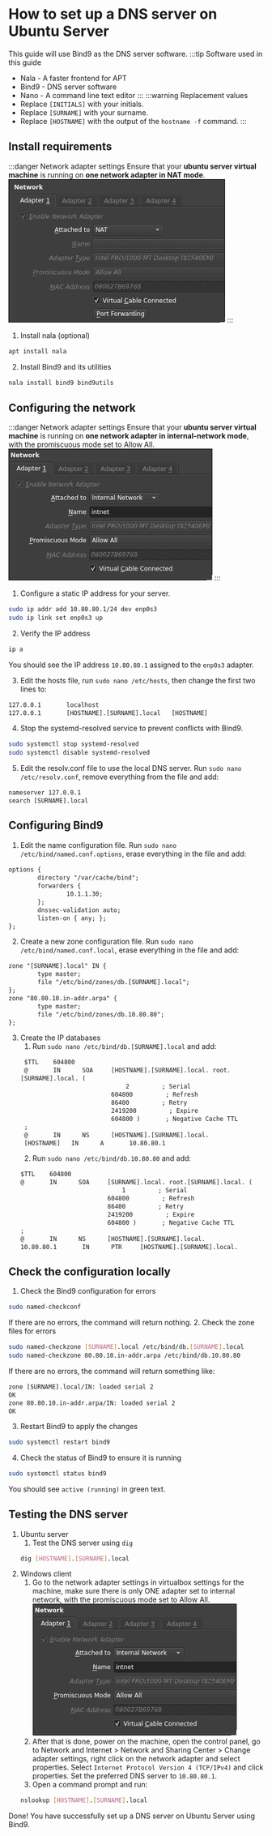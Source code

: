 # How to set up a DNS server on Ubuntu Server
This guide will use Bind9 as the DNS server software.
:::tip Software used in this guide
- Nala - A faster frontend for APT
- Bind9 - DNS server software
- Nano - A command line text editor
:::
:::warning Replacement values
- Replace `[INITIALS]` with your initials.
- Replace `[SURNAME]` with your surname.
- Replace `[HOSTNAME]` with the output of the `hostname -f` command.
:::

## Install requirements
:::danger Network adapter settings
Ensure that your **ubuntu server virtual machine** is running on **one network adapter in NAT mode**.
![good network settings](image-1.webp)
:::
1. Install nala (optional)
```bash
apt install nala
```
2. Install Bind9 and its utilities
```bash
nala install bind9 bind9utils
```

## Configuring the network
:::danger Network adapter settings
Ensure that your **ubuntu server virtual machine** is running on **one network adapter in internal-network mode**, with the promiscuous mode set to Allow All.
![good network settings](image.webp)
:::
1. Configure a static IP address for your server.
```bash
sudo ip addr add 10.80.80.1/24 dev enp0s3
sudo ip link set enp0s3 up
```
2. Verify the IP address
```bash
ip a
```
You should see the IP address `10.80.80.1` assigned to the `enp0s3` adapter.  

3. Edit the hosts file, run `sudo nano /etc/hosts`, then change the first two lines to:
```plaintext
127.0.0.1       localhost
127.0.0.1       [HOSTNAME].[SURNAME].local   [HOSTNAME]
```
4. Stop the systemd-resolved service to prevent conflicts with Bind9.
```bash
sudo systemctl stop systemd-resolved
sudo systemctl disable systemd-resolved
```
5. Edit the resolv.conf file to use the local DNS server. Run `sudo nano /etc/resolv.conf`, remove everything from the file and add:
```plaintext
nameserver 127.0.0.1
search [SURNAME].local
```

## Configuring Bind9
1. Edit the name configuration file. Run `sudo nano /etc/bind/named.conf.options`, erase everything in the file and add:
```plaintext
options {
        directory "/var/cache/bind";
        forwarders {
                10.1.1.30;
        };
        dnssec-validation auto;
        listen-on { any; };
};
```
2. Create a new zone configuration file. Run `sudo nano /etc/bind/named.conf.local`, erase everything in the file and add:
```plaintext
zone "[SURNAME].local" IN {
        type master;
        file "/etc/bind/zones/db.[SURNAME].local";
};
zone "80.80.10.in-addr.arpa" {
        type master;
        file "/etc/bind/zones/db.10.80.80";
};
```
3. Create the IP databases
    1. Run `sudo nano /etc/bind/db.[SURNAME].local` and add:
   ```plaintext
    $TTL    604800
    @       IN      SOA     [HOSTNAME].[SURNAME].local. root.[SURNAME].local. (
                                2         ; Serial
                            604800         ; Refresh
                            86400         ; Retry
                            2419200         ; Expire
                            604800 )       ; Negative Cache TTL
    ;
    @       IN      NS      [HOSTNAME].[SURNAME].local.
    [HOSTNAME]   IN      A       10.80.80.1
    ```
    2. Run `sudo nano /etc/bind/db.10.80.80` and add:
    ```plaintext
    $TTL    604800
    @       IN      SOA     [SURNAME].local. root.[SURNAME].local. (
                                1         ; Serial
                            604800         ; Refresh
                            86400         ; Retry
                            2419200         ; Expire
                            604800 )       ; Negative Cache TTL
    ;
    @       IN      NS      [HOSTNAME].[SURNAME].local.
    10.80.80.1       IN      PTR     [HOSTNAME].[SURNAME].local.
    ```

## Check the configuration locally
1. Check the Bind9 configuration for errors
```bash
sudo named-checkconf
```
If there are no errors, the command will return nothing.
2. Check the zone files for errors
```bash
sudo named-checkzone [SURNAME].local /etc/bind/db.[SURNAME].local
sudo named-checkzone 80.80.10.in-addr.arpa /etc/bind/db.10.80.80
```
If there are no errors, the command will return something like:
```plaintext
zone [SURNAME].local/IN: loaded serial 2
OK
zone 80.80.10.in-addr.arpa/IN: loaded serial 2
OK
```
3. Restart Bind9 to apply the changes
```bash
sudo systemctl restart bind9
```
4. Check the status of Bind9 to ensure it is running
```bash
sudo systemctl status bind9
```
You should see `active (running)` in green text.

## Testing the DNS server
1. Ubuntu server
    1. Test the DNS server using `dig`
    ```bash
    dig [HOSTNAME].[SURNAME].local
    ```
2. Windows client
    1. Go to the network adapter settings in virtualbox settings for the machine, make sure there is only ONE adapter set to internal network, with the promiscuous mode set to Allow All.  
    ![good network settings](image.webp)  
    2. After that is done, power on the machine, open the control panel, go to Network and Internet > Network and Sharing Center > Change adapter settings, right click on the network adapter and select properties. Select `Internet Protocol Version 4 (TCP/IPv4)` and click properties. Set the preferred DNS server to `10.80.80.1`.
    3. Open a command prompt and run:
    ```bash
    nslookup [HOSTNAME].[SURNAME].local
    ```

Done! You have successfully set up a DNS server on Ubuntu Server using Bind9.